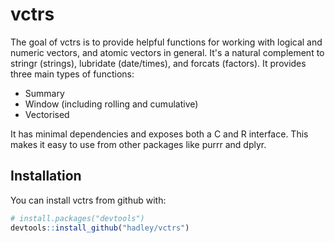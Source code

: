 # vctrs

The goal of vctrs is to provide helpful functions for working with logical and numeric vectors, and atomic vectors in general. It's a natural complement to stringr (strings), lubridate (date/times), and forcats (factors). It provides three main types of functions:

* Summary
* Window (including rolling and cumulative)
* Vectorised

It has minimal dependencies and exposes both a C and R interface. This makes it easy to use from other packages like purrr and dplyr.

## Installation

You can install vctrs from github with:

``` r
# install.packages("devtools")
devtools::install_github("hadley/vctrs")
```
